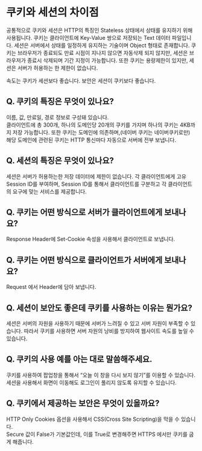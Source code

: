 # 쿠키와 세션의 차이점

공통적으로 쿠키와 세션은 HTTP의 특징인 Stateless 상태에서 상태를 유지하기 위해 사용됩니다.
쿠키는 클라이언트에 Key-Value 쌍으로 저장되는 Text 데이터 파일입니다.
세션은 서버에서 상태를 일정하게 유지하는 기술이며 Object 형태로 존재합니다.
쿠키는 브라우저가 종료되도 만료 시점이 지나지 않으면 자동삭제 되지 않지만, 세션은 브라우저가 종료시 삭제되며 기간 지정이 가능합니다.
또한 쿠키는 용량제한이 있지만, 세션은 서버가 허용하는 한 제한이 없습니다.

속도는 쿠키가 세션보다 좋습니다.
보안은 세션이 쿠키보다 좋습니다.
    
## Q. 쿠키의 특징은 무엇이 있나요?
이름, 값, 만료일, 경로 정보로 구성돼 있습니다.        
클라이언트에 총 300개, 하나의 도메인당 20개의 쿠키를 가지며 하나의 쿠키는 4KB까지 저장 가능합니다. 또한 쿠키는 도메인에 의존하며,(네이버 쿠키는 네이버쿠키로만) 해당 도메인에 관련된 쿠키는 HTTP 통신마다 자동으로 서버에 전부 보냅니다.
            
## Q. 세션의 특징은 무엇이 있나요?

세션은 서버가 허용하는한 저장 데이터에 제한이 없습니다. 각 클라이언트에게 고유 Session ID를 부여하며, Session ID를 통해서 클라이언트를 구분하고 각 클라이언트의 요구에 맞는 서비스를 제공합니다.        
    
## Q. 쿠키는 어떤 방식으로 서버가 클라이언트에게 보내나요?

Response Header에 Set-Cookie 속성을 사용해서 클라이언트로 보냅니다.

## Q. 쿠키는 어떤 방식으로 클라이언트가 서버에게 보내나요?

Request 에서 Header에 담아 보냅니다.

## Q. 세션이 보안도 좋은데 쿠키를 사용하는 이유는 뭔가요?

세션은 서버의 자원을 사용하기 때문에 서버가 느려질 수 있고 서버 자원이 부족할 수 있습니다. 따라서 쿠키를 사용하면 서버 자원의 낭비를 방지하여 웹사이트 속도를 높일 수 있습니다.

## Q. 쿠키의 사용 예를 아는 대로 말씀해주세요.

쿠키를 사용하여 팝업창을 통해서 “오늘 이 창을 다시 보지 않기”를 이용할 수 있습니다.    
세션을 사용해서 화면이 이동해도 로그인이 풀리지 않도록 유지할 수 있습니다.

## Q. 쿠키에서 제공하는 보안은 무엇이 있을까요?

HTTP Only Cookies 옵션을 사용해서 CSS(Cross Site Scripting)을 막을 수 있습니다.  
Secure 값이 False가 기본값인데, 이를 True로 변경해주면 HTTPS 에서만 쿠키를 굽게 해줍니다.